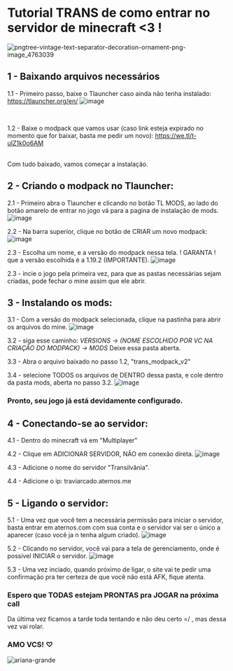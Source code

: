 # Tutorial TRANS de como entrar no servidor de minecraft <3 !

![pngtree-vintage-text-separator-decoration-ornament-png-image_4763039](https://github.com/user-attachments/assets/ce37fed6-c8ee-4f2b-acfe-0e8e1298fb53)




## 1 - Baixando arquivos necessários

1.1 - Primeiro passo, baixe o Tlauncher caso ainda não tenha instalado:
https://tlauncher.org/en/
![image](https://github.com/user-attachments/assets/ea8dd1db-08d3-4767-9120-946f6de251f5)

<br>

1.2 - Baixe o modpack que vamos usar (caso link esteja expirado no momento que for baixar, basta me pedir um novo):
https://we.tl/t-uIZ1k0o6AM

<br>
Com tudo baixado, vamos começar a instalação.
<br>



## 2 - Criando o modpack no Tlauncher:

2.1 - Primeiro abra o Tlauncher e clicando no botão TL MODS, ao lado do botão amarelo de entrar no jogo vá para a pagina de instalação de mods.
![image](https://github.com/user-attachments/assets/eaef8537-d2cd-4fa4-97c9-67e68a05bebb)
<br>

2.2 - Na barra superior, clique no botão de CRIAR um novo modpack:
![image](https://github.com/user-attachments/assets/0e4701f0-70cc-4293-b61b-19982bb09494)
<br>

2.3 - Escolha um nome, e a versão do modpack nessa tela.
      ! GARANTA ! que a versão escolhida é a 1.19.2 (IMPORTANTE).
![image](https://github.com/user-attachments/assets/06b3440d-0384-4a94-87bf-64c17b299e01)
<br>


2.3 - incie o jogo pela primeira vez, para que as pastas necessárias sejam criadas, pode fechar o mine assim que ele abrir.
<br>

## 3 - Instalando os mods:

3.1 - Com a versão do modpack selecionada, clique na pastinha para abrir os arquivos do mine.
![image](https://github.com/user-attachments/assets/1209f3ab-58d1-426e-b6cb-cf4d437acd48)
<br>

3.2 - siga esse caminho:
*VERSIONS -> (NOME ESCOLHIDO POR VC NA CRIAÇÃO DO MODPACK) -> MODS*
Deixe essa pasta aberta.
<br>

3.3 - Abra o arquivo baixado no passo 1.2, "trans_modpack_v2"
<br>

3.4 - selecione TODOS os arquivos de DENTRO dessa pasta, e cole dentro da pasta mods, aberta no passo 3.2.
![image](https://github.com/user-attachments/assets/f5eb8bd9-0397-407c-8722-27df0d2ff9ce)
<br>

### Pronto, seu jogo já está devidamente configurado.

## 4 - Conectando-se ao servidor:

4.1 - Dentro do minecraft vá em "Multiplayer"
<br>

4.2 - Clique em ADICIONAR SERVIDOR, NÃO em conexão direta.
![image](https://github.com/user-attachments/assets/f94e5e5c-4d2f-4f0c-976d-68a17a1d7fc6)
<br>

4.3 - Adicione o nome do servidor "Transilvânia".
<br>

4.4 - Adicione o ip: traviarcado.aternos.me
<br>

## 5 - Ligando o servidor:

5.1 - Uma vez que você tem a necessária permissão para iniciar o servidor, basta entrar em aternos.com com sua conta e o servidor vai ser o único a aparecer (caso você ja n tenha algum criado).
![image](https://github.com/user-attachments/assets/e36cd882-a755-43d4-8c42-54c0beca7096)
<br>

5.2 - Clicando no servidor, você vai para a tela de gerenciamento, onde é possível INICIAR o servidor.
![image](https://github.com/user-attachments/assets/048a848f-8915-4b27-973b-b100860e0fc6)
<br>

5.3 - Uma vez inciado, quando próximo de ligar, o site vai te pedir uma confirmação pra ter certeza de que você não está AFK, fique atenta.
<br>


### Espero que TODAS estejam PRONTAS pra JOGAR na próxima call
Da última vez ficamos a tarde toda tentando e não deu certo =/ , mas dessa vez vai rolar. 
### AMO VCS! ♡

![ariana-grande](https://github.com/user-attachments/assets/0c50ef1d-bbd1-443e-9acd-e4bc6a0346ef)



